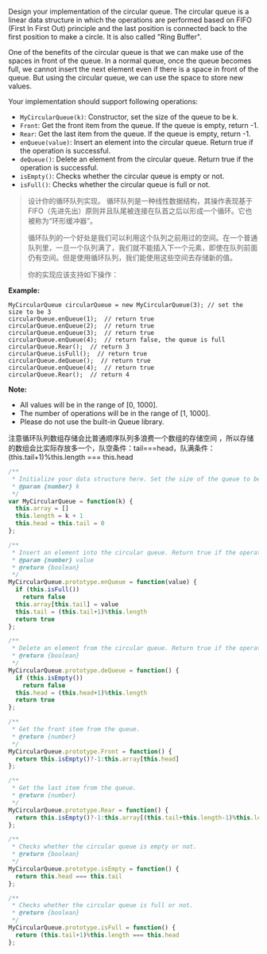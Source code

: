 Design your implementation of the circular queue. The circular queue is a linear data structure in which the operations are performed based on FIFO (First In First Out) principle and the last position is connected back to the first position to make a circle. It is also called "Ring Buffer".

One of the benefits of the circular queue is that we can make use of the spaces in front of the queue. In a normal queue, once the queue becomes full, we cannot insert the next element even if there is a space in front of the queue. But using the circular queue, we can use the space to store new values.

Your implementation should support following operations:

- `MyCircularQueue(k)`: Constructor, set the size of the queue to be k.
- `Front`: Get the front item from the queue. If the queue is empty, return -1.
- `Rear`: Get the last item from the queue. If the queue is empty, return -1.
- `enQueue(value)`: Insert an element into the circular queue. Return true if the operation is successful.
- `deQueue()`: Delete an element from the circular queue. Return true if the operation is successful.
- `isEmpty()`: Checks whether the circular queue is empty or not.
- `isFull()`: Checks whether the circular queue is full or not.

>  设计你的循环队列实现。 循环队列是一种线性数据结构，其操作表现基于 FIFO（先进先出）原则并且队尾被连接在队首之后以形成一个循环。它也被称为“环形缓冲器”。
>
> 循环队列的一个好处是我们可以利用这个队列之前用过的空间。在一个普通队列里，一旦一个队列满了，我们就不能插入下一个元素，即使在队列前面仍有空间。但是使用循环队列，我们能使用这些空间去存储新的值。
>
> 你的实现应该支持如下操作：

**Example:**

```
MyCircularQueue circularQueue = new MyCircularQueue(3); // set the size to be 3
circularQueue.enQueue(1);  // return true
circularQueue.enQueue(2);  // return true
circularQueue.enQueue(3);  // return true
circularQueue.enQueue(4);  // return false, the queue is full
circularQueue.Rear();  // return 3
circularQueue.isFull();  // return true
circularQueue.deQueue();  // return true
circularQueue.enQueue(4);  // return true
circularQueue.Rear();  // return 4
```

 

**Note:**

- All values will be in the range of [0, 1000].
- The number of operations will be in the range of [1, 1000].
- Please do not use the built-in Queue library.



注意循环队列数组存储会比普通顺序队列多浪费一个数组的存储空间 ，所以存储的数组会比实际存放多一个，队空条件：tail===head，队满条件：(this.tail+1)%this.length === this.head

```js
/**
 * Initialize your data structure here. Set the size of the queue to be k.
 * @param {number} k
 */
var MyCircularQueue = function(k) {
  this.array = []
  this.length = k + 1
  this.head = this.tail = 0
};

/**
 * Insert an element into the circular queue. Return true if the operation is successful.
 * @param {number} value
 * @return {boolean}
 */
MyCircularQueue.prototype.enQueue = function(value) {
  if (this.isFull())
    return false
  this.array[this.tail] = value
  this.tail = (this.tail+1)%this.length
  return true
};

/**
 * Delete an element from the circular queue. Return true if the operation is successful.
 * @return {boolean}
 */
MyCircularQueue.prototype.deQueue = function() {
  if (this.isEmpty())
    return false
  this.head = (this.head+1)%this.length
  return true
};

/**
 * Get the front item from the queue.
 * @return {number}
 */
MyCircularQueue.prototype.Front = function() {
  return this.isEmpty()?-1:this.array[this.head]
};

/**
 * Get the last item from the queue.
 * @return {number}
 */
MyCircularQueue.prototype.Rear = function() {
  return this.isEmpty()?-1:this.array[(this.tail+this.length-1)%this.length]
};

/**
 * Checks whether the circular queue is empty or not.
 * @return {boolean}
 */
MyCircularQueue.prototype.isEmpty = function() {
  return this.head === this.tail
};

/**
 * Checks whether the circular queue is full or not.
 * @return {boolean}
 */
MyCircularQueue.prototype.isFull = function() {
  return (this.tail+1)%this.length === this.head
};
```

